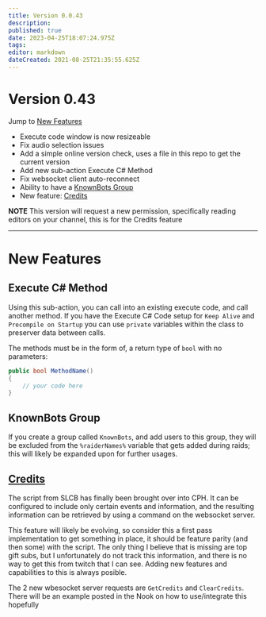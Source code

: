```yaml
---
title: Version 0.0.43
description: 
published: true
date: 2023-04-25T18:07:24.975Z
tags: 
editor: markdown
dateCreated: 2021-08-25T21:35:55.625Z
---
```


# Version 0.43

Jump to [New Features](#new-features)

* Execute code window is now resizeable
* Fix audio selection issues
* Add a simple online version check, uses a file in this repo to get the current version
* Add new sub-action Execute C# Method
* Fix websocket client auto-reconnect
* Ability to have a [KnownBots Group](https://github.com/nate1280/ChannelPointsHandler/wiki/Version-0.43#known-bots)
* New feature: [Credits](https://github.com/nate1280/ChannelPointsHandler/wiki/Version-0.43#credits)

**NOTE** This version will request a new permission, specifically reading editors on your channel, this is for the Credits feature

***
# New Features
## Execute C# Method
Using this sub-action, you can call into an existing execute code, and call another method.  If you have the Execute C# Code setup for `Keep Alive` and `Precompile on Startup` you can use `private` variables within the class to preserver data between calls.

The methods must be in the form of, a return type of `bool` with no parameters:
```csharp
public bool MethodName()
{
    // your code here
}
```

## KnownBots Group
If you create a group called `KnownBots`, and add users to this group, they will be excluded from the `%raiderNames%` variable that gets added during raids; this will likely be expanded upon for further usages.

## [Credits](https://github.com/nate1280/ChannelPointsHandler/wiki/Credits)
The script from SLCB has finally been brought over into CPH. It can be configured to include only certain events and information, and the resulting information can be retrieved by using a command on the websocket server.

This feature will likely be evolving, so consider this a first pass implementation to get something in place, it should be feature parity (and then some) with the script.  The only thing I believe that is missing are top gift subs, but I unfortunately do not track this information, and there is no way to get this from twitch that I can see.  Adding new features and capabilities to this is always posible.

The 2 new wbesocket server requests are `GetCredits` and `ClearCredits`.  There will be an example posted in the Nook on how to use/integrate this hopefully